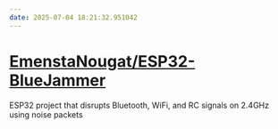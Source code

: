 ```yaml
---
date: 2025-07-04 18:21:32.951042
---
```


# [EmenstaNougat/ESP32-BlueJammer](https://github.com/EmenstaNougat/ESP32-BlueJammer)

ESP32 project that disrupts Bluetooth, WiFi, and RC signals on 2.4GHz using noise packets